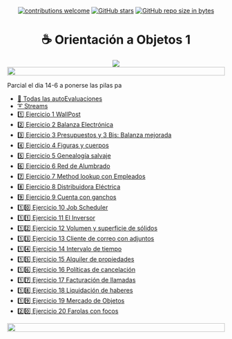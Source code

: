 <div align="center">

[![contributions welcome](https://img.shields.io/badge/contributions-welcome-brightgreen.svg?style=flat)](https://github.com/Nomadiix/OO1)
[![GitHub stars](https://img.shields.io/github/stars/Nomadiix/OO1)](https://github.com/FabianMartinez1234567/OO1/stargazers/)
[![GitHub repo size in bytes](https://img.shields.io/github/repo-size/Nomadiix/OO1)](https://github.com/Nomadiix/OO1)
 </div>

<h1 align="center"> ☕ Orientación a Objetos 1</h1>

<div align="center">
  <img src="https://media.giphy.com/media/10I54Pr7nbGrAs/giphy.gif"/>
 </div>

<img src= 'https://i.gifer.com/origin/8c/8cd3f1898255c045143e1da97fbabf10_w200.gif' height="20" width="100%"> 

Parcial el dia 14-6 a ponerse las pilas pa

- [📝 Todas las autoEvaluaciones](/Documentos/autoevaluaciones.md)
- [➰ Streams](/Documentos/streams.md)
- [1️⃣ Ejercicio 1 WallPost](/Practica/Ejercicio%201%20WallPost/Ejercicio1.md)
- [2️⃣ Ejercicio 2 Balanza Electrónica](/Practica/Ejercicio%202%20Balanza%20Electr%C3%B3nica/)
- [3️⃣ Ejercicio 3 Presupuestos y 3 Bis: Balanza mejorada](/Practica/Ejercicio%203%20Presupuestos%20y%203%20Bis%20Balanzaz%20Mejodada/Ejercicio3.md)
- [4️⃣ Ejercicio 4 Figuras y cuerpos]()
- [5️⃣ Ejercicio 5 Genealogía salvaje]()
- [6️⃣ Ejercicio 6 Red de Alumbrado]()
- [7️⃣ Ejercicio 7 Method lookup con Empleados]()
- [8️⃣ Ejercicio 8 Distribuidora Eléctrica]()
- [9️⃣ Ejercicio 9 Cuenta con ganchos]()
- [1️⃣0️⃣ Ejercicio 10 Job Scheduler]()
- [1️⃣1️⃣ Ejercicio 11 El Inversor]()
- [1️⃣2️⃣ Ejercicio 12 Volumen y superficie de sólidos]()
- [1️⃣3️⃣ Ejercicio 13 Cliente de correo con adjuntos]()
- [1️⃣4️⃣ Ejercicio 14 Intervalo de tiempo]()
- [1️⃣5️⃣ Ejercicio 15 Alquiler de propiedades]()
- [1️⃣6️⃣ Ejercicio 16 Políticas de cancelación]()
- [1️⃣7️⃣ Ejercicio 17 Facturación de llamadas]()
- [1️⃣8️⃣ Ejercicio 18 Liquidación de haberes]()
- [1️⃣9️⃣ Ejercicio 19 Mercado de Objetos]()
- [2️⃣0️⃣ Ejercicio 20 Farolas con focos]()

<img src= 'https://i.gifer.com/origin/8c/8cd3f1898255c045143e1da97fbabf10_w200.gif' height="20" width="100%">



